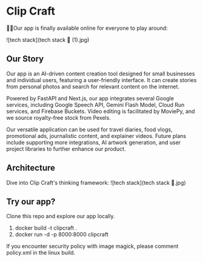 # Clip Craft

👏😊Our app is finally available online for everyone to play around: 

![tech stack](tech stack 💾 (1).jpg)

## Our Story

Our app is an AI-driven content creation tool designed for small businesses and individual users, featuring a user-friendly interface. It can create stories from personal photos and search for relevant content on the internet.

Powered by FastAPI and Next.js, our app integrates several Google services, including Google Speech API, Gemini Flash Model, Cloud Run services, and Firebase Buckets. Video editing is facilitated by MoviePy, and we source royalty-free stock from Pexels.

Our versatile application can be used for travel diaries, food vlogs, promotional ads, journalistic content, and explainer videos. Future plans include supporting more integrations, AI artwork generation, and user project libraries to further enhance our product.

## Architecture

Dive into Clip Craft's thinking framework:
![tech stack](tech stack 💾.jpg)

## Try our app? 

Clone this repo and explore our app locally. 

1. docker build -t clipcraft .
2. docker run -d -p 8000:8000 clipcraft

If you encounter security policy with image magick, please comment policy.xml in the linux build. 
